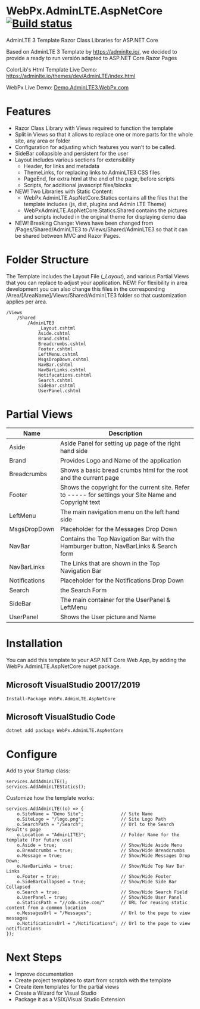 # WebPx.AdminLTE.AspNetCore [![Build status](https://ci.appveyor.com/api/projects/status/a1ex5xlcd7ja5k24?svg=true)](https://ci.appveyor.com/project/jlchavez/webpx-adminlte-aspnetcore)
AdminLTE 3 Template Razor Class Libraries for ASP.NET Core

Based on AdminLTE 3 Template by https://adminlte.io/, we decided to provide a ready to run versión adapted to ASP.NET Core Razor Pages

ColorLib's Html Template Live Demo: https://adminlte.io/themes/dev/AdminLTE/index.html

WebPx Live Demo: [Demo.AdminLTE3.WebPx.com](https://demo.adminlte3.webpx.com)

# Features
- Razor Class Library with Views required to function the template
- Split in Views so that it allows to replace one or more parts for the whole site, any area or folder
- Configuration for adjusting which features you wan't to be called.
- SideBar collapsible and persistent for the user
- Layout includes various sections for extensibility
    - Header, for links and metadata
    - ThemeLinks, for replacing links to AdminLTE3 CSS files
    - PageEnd, for extra html at the end of the page, before scripts
    - Scripts, for additional javascript files/blocks
- NEW! Two Libraries with Static Content:
    - WebPx.AdminLTE.AspNetCore.Statics contains all the files that the template includes (js, dist, plugins and Admin LTE Theme)
    - WebPxAdminLTE.AspNetCore.Statics.Shared contains the pictures and scripts included in the original theme for displaying demo daa
- NEW! Breaking Change: Views have been changed from /Pages/Shared/AdminLTE3 to /Views/Shared/AdminLTE3 so that it can be shared between MVC and Razor Pages.

# Folder Structure

The Template includes the Layout File (*_Layout*), and various Partial Views that you can replace to adjust your application. NEW! For flexibility in area development you can also change this files in the corresponding /Area/[AreaName]/Views/Shared/AdminLTE3 folder so that customization applies per area.

```
/Views
    /Shared
        /AdminLTE3
            _Layout.cshtml
            Aside.cshtml
            Brand.cshtml
            Breadcrumbs.cshtml
            Footer.cshtml
            LeftMenu.cshtml
            MsgsDropDown.cshtml
            NavBar.cshtml
            NavBarLinks.cshtml
            Notifacations.cshtml
            Search.cshtml
            SideBar.cshtml
            UserPanel.cshtml
```

# Partial Views
Name | Description
-----|------------
Aside | Aside Panel for setting up page of the right hand side
Brand | Provides Logo and Name of the application
Breadcrumbs | Shows a basic bread crumbs html for the root and the current page
Footer | Shows the copyright for the current site. Refer to ----- for settings your Site Name and Copyright text
LeftMenu | The main navigation menu on the left hand side
MsgsDropDown | Placeholder for the Messages Drop Down
NavBar | Contains the Top Navigation Bar with the Hamburger button, NavBarLinks & Search form
NavBarLinks | The Links that are shown in the Top Navigation Bar 
Notifications | Placeholder for the Notifications Drop Down
Search | the Search Form
SideBar | The main container for the UserPanel & LeftMenu
UserPanel | Shows the User picture and Name

# Installation
You can add this template to your ASP.NET Core Web App, by adding the WebPx.AdminLTE.AspNetCore nuget package.
## Microsoft VisualStudio 20017/2019
    Install-Package WebPx.AdminLTE.AspNetCore

## Microsoft VisualStudio Code
    dotnet add package WebPx.AdminLTE.AspNetCore
    
# Configure
Add to your Startup class:

    services.AddAdminLTE();
    services.AddAdminLTEStatics();

Customize how the template works:
```
services.AddAdminLTE((o) => {
    o.SiteName = "Demo Site";              // Site Name
    o.SiteLogo = "/logo.png";              // Site Logo Path
    o.SearchPath = "/Search";              // Url to the Search Result's page
    o.Location = "AdminLITE3";             // Folder Name for the template (For future use)
    o.Aside = true;                        // Show/Hide Aside Menu
    o.Breadcrumbs = true;                  // Show/Hide Breadcrumbs
    o.Message = true;                      // Show/Hide Messages Drop Down;
    o.NavBarLinks = true;                  // Show/Hide Top Nav Bar Links
    o.Footer = true;                       // Show/Hide Footer
    o.SideBarCollapsed = true;             // Show/Hide Side Bar Collapsed
    o.Search = true;                       // Show/Hide Search Field
    o.UserPanel = true;                    // Show/Hide User Panel
    o.StaticsPath = "//cdn.site.com/"      // URL for reusing static content from a common location
    o.MessagesUrl = "/Messages";           // Url to the page to view messages
    o.NotificationsUrl = "/Notifications"; // Url to the page to view notifications
});
```

# Next Steps

- Improve documentation
- Create project templates to start from scratch with the template
- Create item templates for the partial views
- Create a Wizard for Visual Studio
- Package it as a VSIX/Visual Studio Extension
